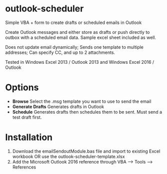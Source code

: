 # outlook-scheduler
Simple VBA + form to create drafts or scheduled emails in Outlook

Create Outlook messages and either store as drafts or push directly to outbox with a scheduled email data. Sample excel sheet included as well.

Does not update email dynamically; Sends one template to multiple addresses; Can specify CC, and up to 2 attachments.

Tested in Windows Excel 2013 / Outlook 2013 and Windows Excel 2016 / Outlook

# Options
- **Browse** Select the .msg template you want to use to send the email
- **Generate Drafts** Generates drafts in Outlook
- **Schedule** Generates drafts then schedules them to be sent. Must send a test draft first. 

# Installation
1. Download the emailSendoutModule.bas file and import to existing Excel workbook OR use the outlook-scheduler-template.xlsx
2. Add the Microsoft Outlook 2016 reference through VBA --> Tools --> References
